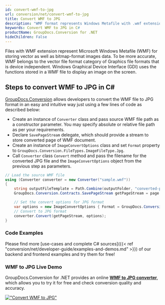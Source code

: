 ```yaml
---
id: convert-wmf-to-jpg
url: conversion/net/convert-wmf-to-jpg
title: Convert WMF to JPG
description: "WMF format represents Windows Metafile with .wmf extension. Learn how to convert WMF to JPG file programmatically in C# language using GroupDocs.Conversion for .NET library."
keywords: Convert WMF to JPG in C#
productName: GroupDocs.Conversion for .NET
hideChildren: False
---
```


Files with WMF extension represent Microsoft Windows Metafile (WMF) for storing vector as well as bitmap-format images data. To be more accurate, WMF belongs to the vector file format category of Graphics file formats that is device independent. Windows Graphical Device Interface (GDI) uses the functions stored in a WMF file to display an image on the screen.

## Steps to convert WMF to JPG in C#

[GroupDocs.Conversion](https://products.groupdocs.com/conversion/net) allows developers to convert the WMF file to JPG format in an easy and intuitive way just using a few lines of code as described below:

* Create an instance of `Converter` class and pass source WMF file path as a constructor parameter. You may specify absolute or relative file path as per your requirements. 
* Declare `SavePageStream` delegate, which should provide a stream to store converted page of WMF document.
* Create an instance of `ImageConvertOptions` class and set `Format` property to `GroupDocs.Conversion.FileTypes.ImageFileType.Jpg`.
* Call `Converter` class `Convert` method and pass the filename for the converted JPG file and the `ImageConvertOptions` object from the previous step as parameters.

```csharp
// Load the source WMF file
using (Converter converter = new Converter("sample.wmf"))
{
    string outputFileTemplate = Path.Combine(outputFolder, "converted-page-{0}.jpg");
    GroupDocs.Conversion.Contracts.SavePageStream getPageStream = page => new FileStream(string.Format(outputFileTemplate, page), FileMode.Create);

    // Set the convert options for JPG format
    var options = new ImageConvertOptions { Format = GroupDocs.Conversion.FileTypes.ImageFileType.Jpg };   
    // Convert to JPG format
    converter.Convert(getPageStream, options);
}
```

### Code Examples

Please find more [use-cases and complete C# sources]({{< ref "conversion/net/developer-guide/examples-and-demos.md" >}}) of our backend and frontend examples and try them for free!

### WMF to JPG Live Demo

GroupDocs.Conversion for .NET provides an online [**WMF to JPG converter**](https://products.groupdocs.app/conversion/wmf-to-jpg), which allows you to try it for free and check conversion quality and accuracy.

[!["Convert WMF to JPG"](conversion/net/images/convert-to-jpg/convert-wmf-to-jpg.png)](https://products.groupdocs.app/conversion/wmf-to-jpg)